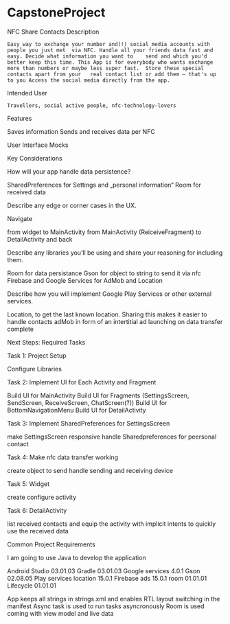 # CapstoneProject

NFC Share Contacts
Description 

	Easy way to exchange your number and(!) social media accounts with people you just met 	via NFC. Handle all your friends data fast and easy. Decide what information you want to 	send and which you'd better keep this time. This App is for everybody who wants exchange 	more than numbers or maybe less super fast.  Store these special contacts apart from your 	real contact list or add them – that's up to you Access the social media directly from the app.


Intended User

	Travellers, social active people, nfc-technology-lovers
  
Features

Saves information 
Sends and receives data per NFC

User Interface Mocks



Key Considerations

How will your app handle data persistence? 

SharedPreferences for Settings and „personal information“
Room for received data

Describe any edge or corner cases in the UX.

Navigate

from widget to MainActivity
from MainActivity (ReiceiveFragment) to DetailActivity and back

Describe any libraries you’ll be using and share your reasoning for including them.

Room for data persistance
Gson for object to string to send it via nfc
Firebase and Google Services for AdMob and Location

Describe how you will implement Google Play Services or other external services.

Location, to get the last known location. Sharing this makes it easier to handle contacts
adMob in form of an intertitial ad launching on data transfer complete

Next Steps: Required Tasks

Task 1: Project Setup

Configure Libraries

Task 2: Implement UI for Each Activity and Fragment

Build UI for MainActivity
Build UI for Fragments (SettingsScreen, SendScreen, ReceiveScreen, ChatScreen(?))
Build UI for BottomNavigationMenu
Build UI for DetailActivity

Task 3: Implement SharedPreferences for SettingsScreen

make SettingsScreen responsive
handle Sharedpreferences for peersonal contact


Task 4: Make nfc data transfer working

create object to send
handle sending and receiving device


Task 5: Widget

create configure activity


Task 6: DetailActivity

list received contacts and equip the activity with implicit intents to quickly use the received data



Common Project Requirements

I am going to use Java to develop the application

Android Studio 03.01.03
Gradle 03.01.03
Google services 4.0.1
Gson 02.08.05
Play services location 15.0.1
Firebase ads 15.0.1
room 01.01.01
Lifecycle  01.01.01

App keeps all strings in strings.xml and enables RTL layout switching in the manifest
Async task is used to run tasks asyncronously
Room is used coming with view model and live data
